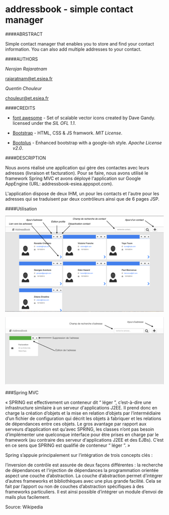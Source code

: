 addressbook - simple contact manager
============================================================================================================================================


####ABRSTRACT

Simple contact manager that enables you to store and find your contact information. You can also add multiple addresses to your contact.

####AUTHORS

*Nerojan Rajaratnam*

<rajaratnam@et.esiea.fr>

*Quentin Chouleur* 

<chouleur@et.esiea.fr>



####CREDITS

- [font awesome](http://fontawesome.io) - Set of scalable vector icons created by Dave Gandy. licensed under the *SIL OFL 1.1*.

- [Bootstrap](http://getbootstrap.com) - HTML, CSS & JS framwork. *MIT License*.

- [Bootplus](http://aozora.github.io/bootplus/) - Enhanced bootstrap with a google-ish style. *Apache License v2.0*.


####DESCRIPTION

Nous avons réalisé une application qui gère des contactes avec leurs adresses (livraison et facturation). Pour se faire, nous avons utilisé le framework Spring MVC et avons déployé l'application sur Google AppEngine (URL: addressbook-esiea.appspot.com).

L'application dispose de deux IHM, un pour les contacts et l'autre pour les adresses qui se traduisent par deux contrôleurs ainsi que de 6 pages JSP.

####Utilisation

![Alt text](/src/main/webapp/resources/screenshots/desc_contact.png?raw=true "Contacts")

![Alt text](/src/main/webapp/resources/screenshots/desc_address.png?raw=true "Addresses")

###Spring MVC

« SPRING est effectivement un conteneur dit “ léger ”, c’est-à-dire une infrastructure similaire à un serveur d'applications J2EE. Il prend donc en charge la création d’objets et la mise en relation d’objets par l’intermédiaire d’un fichier de configuration qui décrit les objets à fabriquer et les relations de dépendances entre ces objets. Le gros avantage par rapport aux serveurs d’application est qu’avec SPRING, les classes n’ont pas besoin d’implémenter une quelconque interface pour être prises en charge par le framework (au contraire des serveur d'applications J2EE et des EJBs). C’est en ce sens que SPRING est qualifié de conteneur “ léger ”. »

Spring s’appuie principalement sur l’intégration de trois concepts clés :

l’inversion de contrôle est assurée de deux façons différentes : la recherche de dépendances et l'injection de dépendances
la programmation orientée aspect
une couche d’abstraction.
La couche d’abstraction permet d’intégrer d’autres frameworks et bibliothèques avec une plus grande facilité. Cela se fait par l’apport ou non de couches d’abstraction spécifiques à des frameworks particuliers. Il est ainsi possible d’intégrer un module d’envoi de mails plus facilement.

Source: Wikipedia





